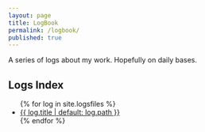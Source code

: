 ```yaml
---
layout: page
title: LogBook
permalink: /logbook/
published: true
---
```

A series of logs about my work. Hopefully on daily bases.

<h2>Logs Index</h2>
<ul>
  {% for log in site.logsfiles %}
    <li>
      <a href="{{ log.url }}">{{ log.title | default: log.path }}</a>
    </li>
  {% endfor %}
</ul>

